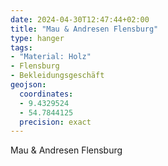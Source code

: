 ```yaml
---
date: 2024-04-30T12:47:44+02:00
title: "Mau & Andresen Flensburg"
type: hanger
tags:
- "Material: Holz"
- Flensburg
- Bekleidungsgeschäft
geojson:
  coordinates:
  - 9.4329524
  - 54.7844125
  precision: exact
---
```

Mau & Andresen Flensburg
